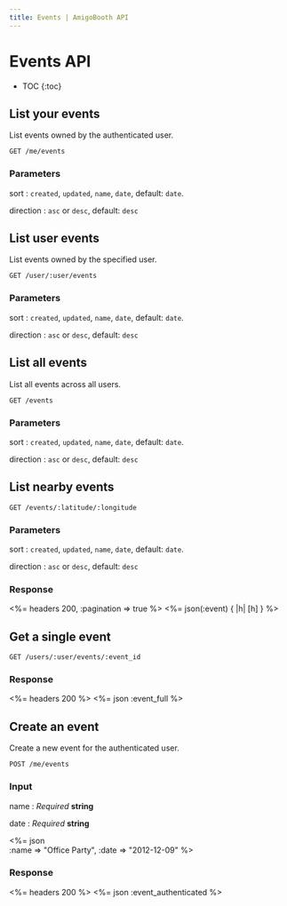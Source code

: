 ```yaml
---
title: Events | AmigoBooth API
---
```


# Events API

* TOC
{:toc}

## List your events

List events owned by the authenticated user.

    GET /me/events

### Parameters

sort
: `created`, `updated`, `name`, `date`, default: `date`.

direction
: `asc` or `desc`, default: `desc`

## List user events

List events owned by the specified user.

    GET /user/:user/events

### Parameters

sort
: `created`, `updated`, `name`, `date`, default: `date`.

direction
: `asc` or `desc`, default: `desc`

## List all events

List all events across all users.

    GET /events

### Parameters

sort
: `created`, `updated`, `name`, `date`, default: `date`.

direction
: `asc` or `desc`, default: `desc`

## List nearby events

    GET /events/:latitude/:longitude

### Parameters

sort
: `created`, `updated`, `name`, `date`, default: `date`.

direction
: `asc` or `desc`, default: `desc`

### Response

<%= headers 200, :pagination => true %>
<%= json(:event) { |h| [h] } %>

## Get a single event

    GET /users/:user/events/:event_id

### Response

<%= headers 200 %>
<%= json :event_full %>

## Create an event

Create a new event for the authenticated user.

    POST /me/events

### Input

name
: _Required_ **string**

date
: _Required_ **string**

<%= json \
    :name     => "Office Party",
    :date     => "2012-12-09"
%>

### Response

<%= headers 200 %>
<%= json :event_authenticated %>
